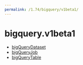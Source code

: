 ```yaml
---
permalink: /1.74/bigquery/v1beta1/
---
```


# bigquery.v1beta1



* [bigQueryDataset](bigQueryDataset.md)
* [bigQueryJob](bigQueryJob.md)
* [bigQueryTable](bigQueryTable.md)